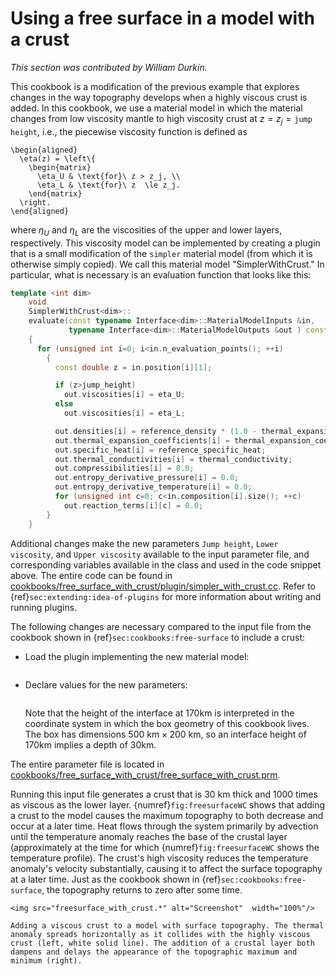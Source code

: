 # Using a free surface in a model with a crust

*This section was contributed by William Durkin.*

This cookbook is a modification of the previous example that explores changes
in the way topography develops when a highly viscous crust is added. In this
cookbook, we use a material model in which the material changes from low
viscosity mantle to high viscosity crust at $z = z_j = \texttt{jump height}$,
i.e., the piecewise viscosity function is defined as
```{math}
\begin{aligned}
  \eta(z) = \left\{
    \begin{matrix}
      \eta_U & \text{for}\ z > z_j, \\
      \eta_L & \text{for}\ z  \le z_j.
    \end{matrix}
  \right.
\end{aligned}
```
where $\eta_U$ and $\eta_L$ are the viscosities of
the upper and lower layers, respectively. This viscosity model can be
implemented by creating a plugin that is a small modification of the `simpler`
material model (from which it is otherwise simply copied). We call this
material model "SimplerWithCrust." In particular, what is
necessary is an evaluation function that looks like this:

``` c++
template <int dim>
    void
    SimplerWithCrust<dim>::
    evaluate(const typename Interface<dim>::MaterialModelInputs &in,
             typename Interface<dim>::MaterialModelOutputs &out ) const
    {
      for (unsigned int i=0; i<in.n_evaluation_points(); ++i)
        {
          const double z = in.position[i][1];

          if (z>jump_height)
            out.viscosities[i] = eta_U;
          else
            out.viscosities[i] = eta_L;

          out.densities[i] = reference_density * (1.0 - thermal_expansion_coefficient * (in.temperature[i] - reference_temperature));
          out.thermal_expansion_coefficients[i] = thermal_expansion_coefficient;
          out.specific_heat[i] = reference_specific_heat;
          out.thermal_conductivities[i] = thermal_conductivity;
          out.compressibilities[i] = 0.0;
          out.entropy_derivative_pressure[i] = 0.0;
          out.entropy_derivative_temperature[i] = 0.0;
          for (unsigned int c=0; c<in.composition[i].size(); ++c)
            out.reaction_terms[i][c] = 0.0;
        }
    }
```

Additional changes make the new parameters `Jump height`, `Lower viscosity`,
and `Upper viscosity` available to the input parameter file, and corresponding
variables available in the class and used in the code snippet above. The
entire code can be found in
[cookbooks/free_surface_with_crust/plugin/simpler_with_crust.cc](https://github.com/geodynamics/aspect/blob/main/cookbooks/free_surface_with_crust/plugin/simpler_with_crust.cc).
Refer to {ref}`sec:extending:idea-of-plugins` for more information about writing and running plugins.

The following changes are necessary compared to the input file from the
cookbook shown in {ref}`sec:cookbooks:free-surface` to include a
crust:

-   Load the plugin implementing the new material model:

    ```{literalinclude} free_surface_with_crust.part1.prm
    ```

-   Declare values for the new parameters:

    ```{literalinclude} free_surface_with_crust.part2.prm
    ```

    Note that the height of the interface at 170km is interpreted in the
    coordinate system in which the box geometry of this cookbook lives. The
    box has dimensions $500\text{ km}\times 200\text{ km}$, so an interface height
    of 170km implies a depth of 30km.

The entire parameter file is located in
[cookbooks/free_surface_with_crust/free_surface_with_crust.prm](https://github.com/geodynamics/aspect/blob/main/cookbooks/free_surface_with_crust/free_surface_with_crust.prm).

Running this input file generates a crust that is 30 km thick and 1000 times
as viscous as the lower layer. {numref}`fig:freesurfaceWC` shows that adding a crust to
the model causes the maximum topography to both decrease and occur at a later
time. Heat flows through the system primarily by advection until the
temperature anomaly reaches the base of the crustal layer (approximately at
the time for which {numref}`fig:freesurfaceWC` shows the temperature profile). The
crust's high viscosity reduces the temperature anomaly's velocity
substantially, causing it to affect the surface topography at a later time.
Just as the cookbook shown in {ref}`sec:cookbooks:free-surface`,
the topography returns to zero after some time.

```{figure-md} fig:freesurfaceWC
<img src="freesurface_with_crust.*" alt="Screenshot"  width="100%"/>

Adding a viscous crust to a model with surface topography. The thermal anomaly spreads horizontally as it collides with the highly viscous crust (left, white solid line). The addition of a crustal layer both dampens and delays the appearance of the topographic maximum and minimum (right).
```
